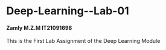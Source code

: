 # Deep-Learning--Lab-01
#### Zamly M.Z.M IT21091698
This is the First Lab Assignment of the Deep Learning Module
